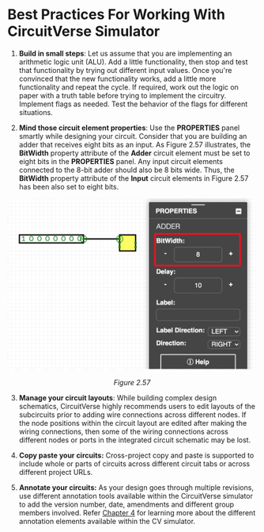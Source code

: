 # Best Practices For Working With CircuitVerse Simulator

1.    **Build in small steps**: Let us assume that you are implementing an arithmetic logic unit (ALU). Add a little functionality, then stop and test that functionality by trying out different input values. Once you're convinced that the new functionality works, add a little more functionality and repeat the cycle. If required, work out the logic on paper with a truth table before trying to implement the circuitry. Implement flags as needed. Test the behavior of the flags for different situations.

2.    **Mind those circuit element properties**: Use the **PROPERTIES** panel smartly while designing your circuit. 
Consider that you are building an adder that receives eight bits as an input. As Figure 2.57 illustrates, the **BitWidth** property attribute of the **Adder** circuit element must be set to eight bits in the **PROPERTIES** panel. Any input circuit elements connected to the 8-bit adder should also be 8 bits wide. Thus, the **BitWidth** property attribute of the **Input** circuit elements in Figure 2.57 has been also set to eight bits.

![](../images/img_chapter2/2.57.png)

<div align="center"><em>Figure 2.57</em></div> 

3.    **Manage your circuit layouts**: While building complex design schematics, CircuitVerse highly recommends users to edit layouts of the subcircuits prior to adding wire connections across different nodes. If the node positions within the circuit layout are edited after making the wiring connections, then some of the wiring connections across different nodes or ports in the integrated circuit schematic may be lost. 

4.    **Copy paste your circuits:** Cross-project copy and paste is supported to include whole or parts of circuits across different circuit tabs or across different project URLs.

5.    **Annotate your circuits:** As your design goes through multiple revisions, use different  annotation tools available within the CircuitVerse simulator to add the version number, date, amendments and different group members involved. Refer [Chapter 4](/chapter4/7annotation.md) for learning more about the different annotation elements available within the CV simulator.
